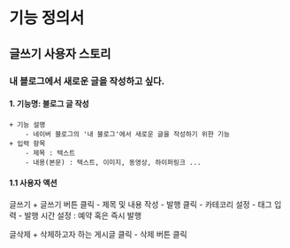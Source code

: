 # 기능 정의서

## 글쓰기 사용자 스토리

### 내 블로그에서 새로운 글을 작성하고 싶다.

#### 1. 기능명: 블로그 글 작성

    + 기능 설명
        - 네이버 블로그의 '내 블로그'에서 새로운 글을 작성하기 위한 기능
    + 입력 항목
        - 제목 : 텍스트
        - 내용(본문) : 텍스트, 이미지, 동영상, 하이퍼링크 ...

#### 1.1 사용자 액션

글쓰기
    + 글쓰기 버튼 클릭
        - 제목 및 내용 작성
        - 발행 클릭
        - 카테코리 설정
        - 태그 입력
        - 발행 시간 설정 : 예약 혹은 즉시 발행


글삭제
    + 삭제하고자 하는 게시글 클릭
        - 삭제 버튼 클릭

